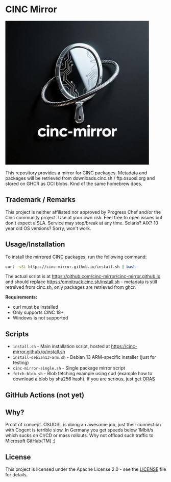 # CINC Mirror

![CINC Mirror Logo](cinc-mirror.jpeg)

This repository provides a mirror for CINC packages.
Metadata and packages will be retrieved from downloads.cinc.sh / ftp.osuosl.org and stored on GHCR as OCI blobs. Kind of the same homebrew does.


## Trademark / Remarks

This project is neither affiliated nor approved by Progress Chef and/or the Cinc community project. Use at your own risk. Feel free to open issues but don't expect a SLA. Service may stop/break at any time. Solaris? AIX? 10 year old OS versions? Sorry, won't work.

## Usage/Installation

To install the mirrored CINC packages, run the following command:

```bash
curl -sSL https://cinc-mirror.github.io/install.sh | bash
```

The actual script is at https://github.com/cinc-mirror/cinc-mirror.github.io and should replace https://omnitruck.cinc.sh/install.sh - metadata is still retreived from cinc.sh, only packages are retrieved from ghcr. 

**Requirements:**
- curl must be installed
- Only supports CINC 18+
- Windows is not supported

## Scripts

- `install.sh` - Main installation script, hosted at https://cinc-mirror.github.io/install.sh
- `install-debian13-arm.sh` - Debian 13 ARM-specific installer (just for testing)
- `cinc-mirror-single.sh` - Single package mirror script
- `fetch-blob.sh` - Blob fetching example using curl (example how to download a blob by sha256 hash). If you are serious, just get [ORAS](https://oras.land/)

## GitHub Actions (not yet)

## Why?

Proof of concept. OSUOSL is doing an awesome job, just their connection with Cogent is terrible slow. In Germany you get speeds below 1Mbit/s which sucks on CI/CD or mass rollouts. Why not offload such traffic to Microsoft GitHub(TM) ;)

## License

This project is licensed under the Apache License 2.0 - see the [LICENSE](LICENSE) file for details.
